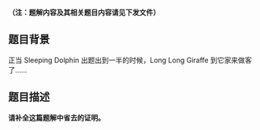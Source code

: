 **（注：题解内容及其相关题目内容请见下发文件）**

## 题目背景

正当 Sleeping Dolphin 出题出到一半的时候，Long Long Giraffe 到它家来做客了……

## 题目描述

**请补全这篇题解中省去的证明。**

